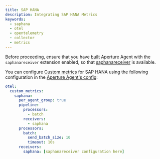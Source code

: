 ```yaml
---
title: SAP HANA
description: Integrating SAP HANA Metrics
keywords:
  - saphana
  - otel
  - opentelemetry
  - collector
  - metrics
---
```


Before proceeding, ensure that you have [built][build] Aperture Agent with the
`saphanareceiver` extension enabled, so that [saphanareceiver][receiver] is
available.

You can configure [Custom metrics][custom-metrics] for SAP HANA using the
following configuration in the [Aperture Agent's config][agent-config]:

```yaml
otel:
  custom_metrics:
    saphana:
      per_agent_group: true
      pipeline:
        processors:
          - batch
        receivers:
          - saphana
      processors:
        batch:
          send_batch_size: 10
          timeout: 10s
      receivers:
        saphana: [saphanareceiver configuration here]
```

[build]: /reference/aperturectl/build/agent/agent.md
[receiver]:
  https://github.com/open-telemetry/opentelemetry-collector-contrib/tree/main/receiver/saphanareceiver
[custom-metrics]: /reference/configuration/agent.md#custom-metrics-config
[agent-config]: /reference/configuration/agent.md#agent-o-t-e-l-config
